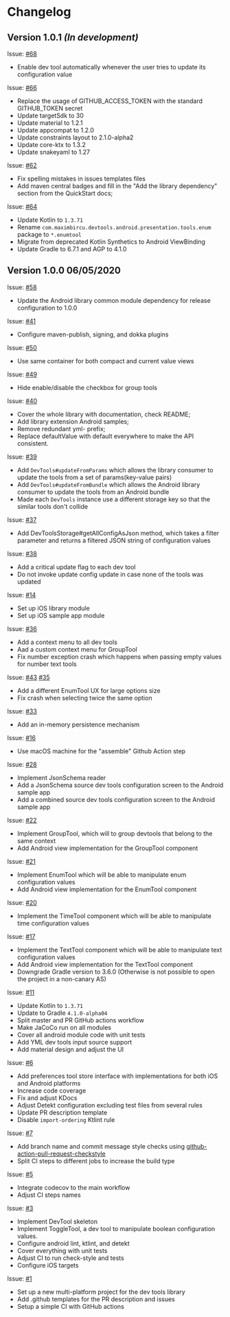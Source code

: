 Changelog
=========

## Version 1.0.1 *(In development)*

Issue: [#68](https://github.com/maximbircu/devtools-library/issues/66)
- Enable dev tool automatically whenever the user tries to update its configuration value

Issue: [#66](https://github.com/maximbircu/devtools-library/issues/66)
- Replace the usage of GITHUB_ACCESS_TOKEN with the standard GITHUB_TOKEN secret
- Update targetSdk to 30
- Update material to 1.2.1
- Update appcompat to 1.2.0
- Update constraints layout to 2.1.0-alpha2
- Update core-ktx to 1.3.2
- Update snakeyaml to 1.27 

Issue: [#62](https://github.com/maximbircu/devtools-library/issues/62)	
- Fix spelling mistakes in issues templates files
- Add maven central badges and fill in the "Add the library dependency" section from the QuickStart docs;

Issue: [#64](https://github.com/maximbircu/devtools-library/issues/64)
- Update Kotlin to `1.3.71`
- Rename `com.maximbircu.devtools.android.presentation.tools.enum` package to `*.enumtool`
- Migrate from deprecated Kotlin Synthetics to Android ViewBinding
- Update Gradle to 6.7.1 and AGP to 4.1.0

## Version 1.0.0 06/05/2020
Issue: [#58](https://github.com/maximbircu/devtools-library/issues/58)
- Update the Android library common module dependency for release configuration to 1.0.0

Issue: [#41](https://github.com/maximbircu/devtools-library/issues/41)
- Configure maven-publish, signing, and dokka plugins

Issue: [#50](https://github.com/maximbircu/devtools-library/issues/50)
- Use same container for both compact and current value views

Issue: [#49](https://github.com/maximbircu/devtools-library/issues/49)
- Hide enable/disable the checkbox for group tools

Issue: [#40](https://github.com/maximbircu/devtools-library/issues/40)
- Cover the whole library with documentation, check README;
- Add library extension Android samples;
- Remove redundant yml- prefix;
- Replace defaultValue with default everywhere to make the API consistent.

Issue: [#39](https://github.com/maximbircu/devtools-library/issues/39)
- Add `DevTools#updateFromParams` which allows the library consumer to update the tools from a set of params(key-value pairs)
- Add `DevTools#updateFromBundle` which allows the Android library consumer to update the tools from an Android bundle
- Made each `DevTools` instance use a different storage key so that the similar tools don't collide

Issue: [#37](https://github.com/maximbircu/devtools-library/issues/37)
- Add DevToolsStorage#getAllConfigAsJson method, which takes a filter parameter and returns a filtered JSON string of configuration values

Issue: [#38](https://github.com/maximbircu/devtools-library/issues/38)
- Add a critical update flag to each dev tool
- Do not invoke update config update in case none of the tools was updated

Issue: [#14](https://github.com/maximbircu/devtools-library/issues/14)
- Set up iOS library module
- Set up iOS sample app module

Issue: [#36](https://github.com/maximbircu/devtools-library/issues/36)
- Add a context menu to all dev tools
- Aad a custom context menu for GroupTool
- Fix number exception crash which happens when passing empty values for number text tools

Issue: [#43](https://github.com/maximbircu/devtools-library/issues/43) [#35](https://github.com/maximbircu/devtools-library/issues/35)
- Add a different EnumTool UX for large options size
- Fix crash when selecting twice the same option

Issue: [#33](https://github.com/maximbircu/devtools-library/issues/33)
- Add an in-memory persistence mechanism

Issue: [#16](https://github.com/maximbircu/devtools-library/issues/16)
- Use macOS machine for the "assemble" Github Action step

Issue: [#28](https://github.com/maximbircu/devtools-library/issues/28)
- Implement JsonSchema reader
- Add a JsonSchema source dev tools configuration screen to the Android sample app
- Add a combined source dev tools configuration screen to the Android sample app

Issue: [#22](https://github.com/maximbircu/devtools-library/issues/22)
- Implement GroupTool, which will to group devtools that belong to the same context
- Add Android view implementation for the GroupTool component

Issue: [#21](https://github.com/maximbircu/devtools-library/issues/21)
- Implement EnumTool which will be able to manipulate enum configuration values
- Add Android view implementation for the EnumTool component

Issue: [#20](https://github.com/maximbircu/devtools-library/issues/20)
- Implement the TimeTool component which will be able to manipulate time configuration values

Issue: [#17](https://github.com/maximbircu/devtools-library/issues/17)
- Implement the TextTool component which will be able to manipulate text configuration values
- Add Android view implementation for the TextTool component
- Downgrade Gradle version to 3.6.0 (Otherwise is not possible to open the project in a non-canary AS)

Issue: [#11](https://github.com/maximbircu/devtools-library/issues/11)
- Update Kotlin to `1.3.71`
- Update to Gradle `4.1.0-alpha04`
- Split master and PR GitHub actions workflow
- Make JaCoCo run on all modules
- Cover all android module code with unit tests
- Add YML dev tools input source support
- Add material design and adjust the UI

Issue: [#6](https://github.com/maximbircu/devtools-library/issues/6)
- Add preferences tool store interface with implementations for both iOS and Android platforms
- Increase code coverage
- Fix and adjust KDocs
- Adjust Detekt configuration excluding test files from several rules
- Update PR description template
- Disable `import-ordering` Ktlint rule

Issue: [#7](https://github.com/maximbircu/devtools-library/issues/7)
- Add branch name and commit message style checks using [github-action-pull-request-checkstyle](https://github.com/maximbircu/github-action-pull-request-checkstyle/tags)
- Split CI steps to different jobs to increase the build type

Issue: [#5](https://github.com/maximbircu/devtools-library/issues/5)
- Integrate codecov to the main workflow
- Adjust CI steps names

Issue: [#3](https://github.com/maximbircu/devtools-library/issues/3)
- Implement DevTool skeleton
- Implement ToggleTool, a dev tool to manipulate boolean configuration values.
- Configure android lint, ktlint, and detekt
- Cover everything with unit tests
- Adjust CI to run check-style and tests
- Configure iOS targets

Issue: [#1](https://github.com/maximbircu/devtools-library/issues/1)
- Set up a new multi-platform project for the dev tools library
- Add .github templates for the PR description and issues
- Setup a simple CI with GitHub actions
